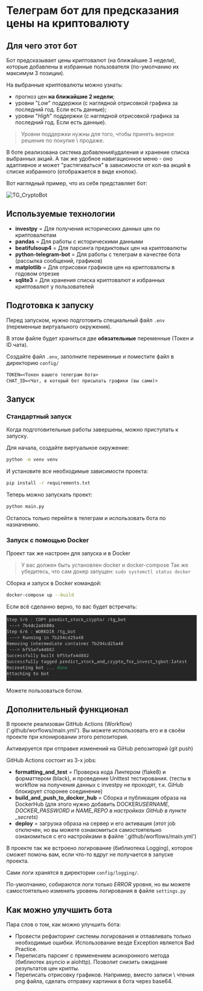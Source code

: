 # Телеграм бот для предсказания цены на криптовалюту

## Для чего этот бот

Бот предсказывает цены криптовалют (на ближайшие 3 недели), которые добавлены в избранные пользователя (по-умолчанию их максимум 3 позиции).

На выбранные криптовалюты можно узнать:

- прогноз цен **на ближайшие 2 недели**;
- уровни "_Low_" поддержки (с наглядной отрисовкой графика за последний год. Если есть данные);
- уровни "_High_" поддержки (с наглядной отрисовкой графика за последний год. Если есть данные).

> Уровни поддержки нужны для того, чтобы принять верное решение по покупке \ продаже.

В боте реализована система добавления\удаления и хранение списка выбранных акций.
А так же удобное навигационное меню - оно адаптивное и может "растягиваться" в зависимости от кол-ва акций в списке избранного (отображается в виде кнопок).

Вот наглядный пример, что из себя представляет бот:

![TG_CryptoBot](_assets/TG-BOT.gif)

## Используемые технологии

- **investpy** = Для получения исторических данных цен по криптовалютам
- **pandas** = Для работы с историческими данными
- **beatifulsoup4** = Для парсинга предиктовых цен на криптовалюты
- **python-telegram-bot** = Для работы с телеграм в качестве бота (рассылка сообщений, графиков)
- **matplotlib** = Для отрисовки графиков цен на криптовалюты в годовом отрезке
- **sqlite3** = Для хранения списка криптовалют и избранных криптовалют у пользователей

## Подготовка к запуску

Перед запуском, нужно подготовить специальный файл `.env` (переменные виртуального окружения).

В этом файле будет храниться две **обязательные** переменные (Токен и ID чата).

Создайте файл `.env`, заполните переменные и поместите файл в директорию `config/`

```
TOKEN=<Токен вашего телеграм бота>
CHAT_ID=<Чат, в который бот присылать графики (вы сами)>
```

## Запуск

### Стандартный запуск

Когда подготовительные работы завершены, можно приступать к запуску.

Для начала, создайте виртуальное окружение:

```bash
python -m venv venv
```

И установите все необходимые зависимости проекта:

```bash
pip install -r requirements.txt
```

Теперь можно запускать проект:

```bash
python main.py
```

Осталось только перейти в телеграм и использовать бота по назначению.

### Запуск с помощью Docker

Проект так же настроен для запуска и в Docker

> У вас должен быть установлен docker и docker-compose
> Так же убедитесь, что сам докер запущен: `sudo systemctl status docker`

Сборка и запуск в Docker командой:

```bash
docker-compose up --build
```

Если всё сделанно верно, то вас будет встречать:

![Docker](_assets/Docker-done.png)

Можете пользоваться ботом.

## Дополнительный функционал

В проекте реализован GitHub Actions (Workflow) ('.github/worflows/main.yml').
Вы можете использовать его и в своём проекте при клонировании этого репозитория.

Активируется при отправке изменений на GiHub репозиторий (git push)

GitHub Actions состоит из 3-х jobs:

- **formatting_and_test** = Проверка кода Линтером (flake8) и форматтером (black), и проведение Unittest тестирования.
  (тесты в workflow на получения данных с investpy не проходят, т.к. GiHub блокирует сторонее соединение)
- **build_and_push_to_docker_hub** = Сборка и публикация образа на DockerHub
  (для этого нужно добавить DOCKER*USERNAME, DOCKER_PASSWORD и NAME_REPO в настройках GitHub в пункте \_secrets*)
- **deploy** = загрузка образа на сервер и его активация
  (этот job отключен, но вы можете ознакомиться самостоятельно ознакомиться с его настройками в файле '.github/worflows/main.yml')

В проекте так же встроено логирование (библиотека Logging), которое сможет помочь вам, если что-то вдруг не получается в запуске проекта.

Сами логи хранятся в директории `config/logging/`.

По-умолчанию, собираются логи только _ERROR_ уровня, но вы можете самостоятельно изменить уровень логирования в файле `settings.py`

## Как можно улучшить бота

Пара слов о том, как можно улучшить бота:

- Провести рефакторинг системы логирования и отлавливать только необходимые ошибки. Использование везде Exception является Bad Practice.
- Переписать парсинг с применением асинхронного метода (библиотек asyncio и aiohttp). Позволит снизить ожидание результатов цен крипты.
- Переписать отрисовку графиков. Например, вместо записи \ чтения png файла, сделать отправку картинки в бота через base64.
